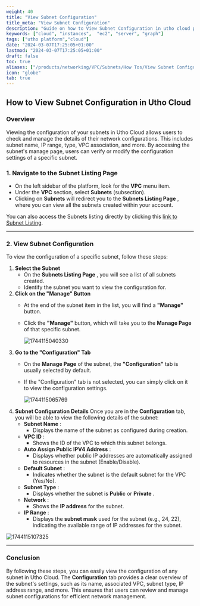 ```yaml
---
weight: 40
title: "View Subnet Configuration"
title_meta: "View Subnet Configuration"
description: "Guide on how to View Subnet Configuration in utho cloud platform"
keywords: ["cloud", "instances",  "ec2", "server", "graph"]
tags: ["utho platform","cloud"]
date: "2024-03-07T17:25:05+01:00"
lastmod: "2024-03-07T17:25:05+01:00"
draft: false
toc: true
aliases: ["/products/networking/VPC/Subnets/How Tos/View Subnet Configuration"]
icon: "globe"
tab: true
---
```




## **How to View Subnet Configuration in Utho Cloud**

### **Overview**

Viewing the configuration of your subnets in Utho Cloud allows users to check and manage the details of their network configurations. This includes subnet name, IP range, type, VPC association, and more. By accessing the subnet's manage page, users can verify or modify the configuration settings of a specific subnet.

### **1. Navigate to the Subnet Listing Page**

* On the left sidebar of the platform, look for the **VPC** menu item.
* Under the **VPC** section, select **Subnets** (subsection).
* Clicking on **Subnets** will redirect you to the  **Subnets Listing Page** , where you can view all the subnets created within your account.

You can also access the Subnets listing directly by clicking this [link to Subnet Listing](https://console.utho.com/vpc/subnets "Subnet Listing Page").

---

### **2. View Subnet Configuration**

To view the configuration of a specific subnet, follow these steps:

1. **Select the Subnet**
   * On the  **Subnets Listing Page** , you will see a list of all subnets created.
   * Identify the subnet you want to view the configuration for.
2. **Click on the "Manage" Button**
   * At the end of the subnet item in the list, you will find a **"Manage"** button.
   * Click the **"Manage"** button, which will take you to the **Manage Page** of that specific subnet.

     ![1744115040330](image/index/1744115040330.png)
3. **Go to the "Configuration" Tab**
   * On the **Manage Page** of the subnet, the **"Configuration"** tab is usually selected by default.
   * If the "Configuration" tab is not selected, you can simply click on it to view the configuration settings.

     ![1744115065769](image/index/1744115065769.png)
4. **Subnet Configuration Details**
   Once you are in the **Configuration** tab, you will be able to view the following details of the subnet:
   * **Subnet Name** :
     * Displays the name of the subnet as configured during creation.
   * **VPC ID** :
     * Shows the ID of the VPC to which this subnet belongs.
   * **Auto Assign Public IPV4 Address** :
     * Displays whether public IP addresses are automatically assigned to resources in the subnet (Enable/Disable).
   * **Default Subnet** :
     * Indicates whether the subnet is the default subnet for the VPC (Yes/No).
   * **Subnet Type** :
     * Displays whether the subnet is **Public** or  **Private** .
   * **Network** :
     * Shows the **IP address** for the subnet.
   * **IP Range** :
     * Displays the **subnet mask** used for the subnet (e.g., 24, 22), indicating the available range of IP addresses for the subnet.

![1744115107325](image/index/1744115107325.png)

---

### **Conclusion**

By following these steps, you can easily view the configuration of any subnet in Utho Cloud. The **Configuration** tab provides a clear overview of the subnet's settings, such as its name, associated VPC, subnet type, IP address range, and more. This ensures that users can review and manage subnet configurations for efficient network management.
